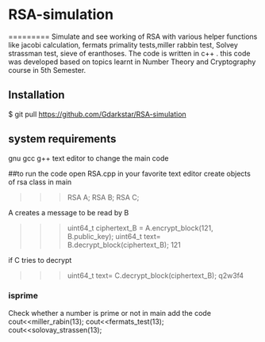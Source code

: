 # RSA-simulation
=========
Simulate and see working of RSA with various helper functions like jacobi calculation, fermats primality tests,miller rabbin test, Solvey strassman test, sieve of eranthoses. The code is written in c++ . this code was developed based on topics learnt in Number Theory and Cryptography course in 5th Semester.

## Installation
$ git pull https://github.com/Gdarkstar/RSA-simulation

## system requirements
gnu gcc g++
text editor to change the main code

##to run the code 
open RSA.cpp in your favorite text editor
create objects of rsa class in main
>>> RSA A;
>>> RSA B;
>>> RSA C;

A creates a message to be read by B
>>>uint64_t ciphertext_B = A.encrypt_block(121, B.public_key);
>>>uint64_t text= B.decrypt_block(ciphertext_B);
>>>121

if C tries to decrypt
>>>uint64_t text= C.decrypt_block(ciphertext_B);
>>>q2w3f4

### isprime

Check whether a number is prime or not 
in main add the code
cout<<miller_rabin(13);
cout<<fermats_test(13);
cout<<solovay_strassen(13);


